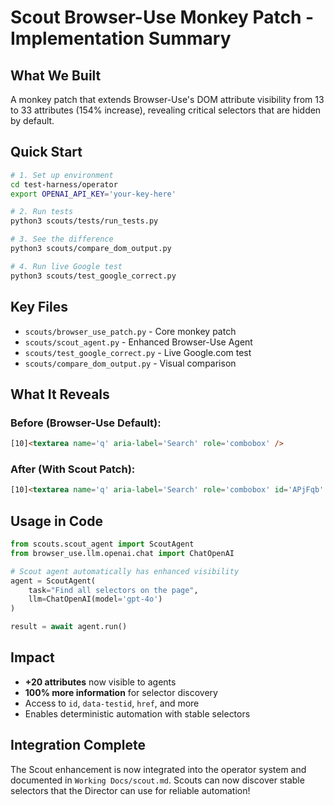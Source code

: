 # Scout Browser-Use Monkey Patch - Implementation Summary

## What We Built

A monkey patch that extends Browser-Use's DOM attribute visibility from 13 to 33 attributes (154% increase), revealing critical selectors that are hidden by default.

## Quick Start

```bash
# 1. Set up environment
cd test-harness/operator
export OPENAI_API_KEY='your-key-here'

# 2. Run tests
python3 scouts/tests/run_tests.py

# 3. See the difference
python3 scouts/compare_dom_output.py

# 4. Run live Google test
python3 scouts/test_google_correct.py
```

## Key Files

- `scouts/browser_use_patch.py` - Core monkey patch
- `scouts/scout_agent.py` - Enhanced Browser-Use Agent
- `scouts/test_google_correct.py` - Live Google.com test
- `scouts/compare_dom_output.py` - Visual comparison

## What It Reveals

### Before (Browser-Use Default):
```html
[10]<textarea name='q' aria-label='Search' role='combobox' />
```

### After (With Scout Patch):
```html
[10]<textarea name='q' aria-label='Search' role='combobox' id='APjFqb' data-testid='search-input' data-qa='main-search' />
```

## Usage in Code

```python
from scouts.scout_agent import ScoutAgent
from browser_use.llm.openai.chat import ChatOpenAI

# Scout agent automatically has enhanced visibility
agent = ScoutAgent(
    task="Find all selectors on the page",
    llm=ChatOpenAI(model='gpt-4o')
)

result = await agent.run()
```

## Impact

- **+20 attributes** now visible to agents
- **100% more information** for selector discovery
- Access to `id`, `data-testid`, `href`, and more
- Enables deterministic automation with stable selectors

## Integration Complete

The Scout enhancement is now integrated into the operator system and documented in `Working Docs/scout.md`. Scouts can now discover stable selectors that the Director can use for reliable automation!